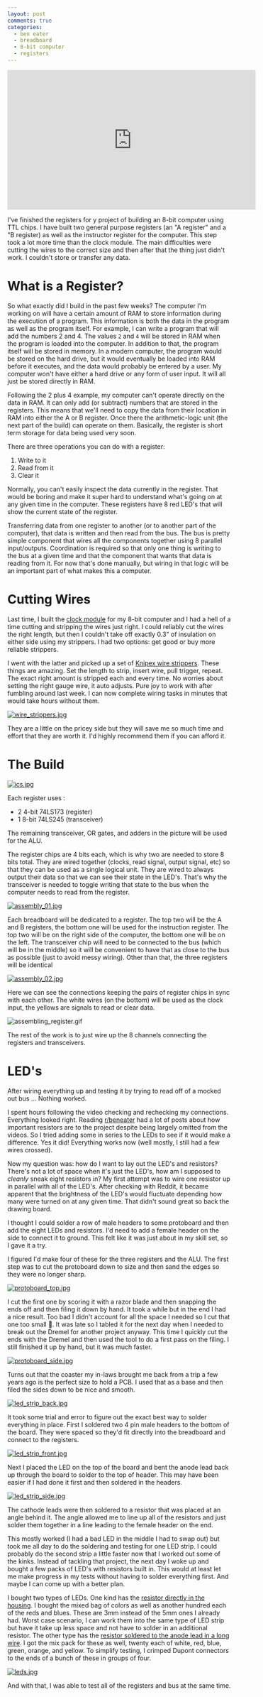 ```yaml
---
layout: post
comments: true
categories: 
  - ben eater
  - breadboard
  - 8-bit computer
  - registers
---
```


<iframe width="560" height="315" src="https://www.youtube.com/embed/z6KrBrTW85M" frameborder="0" allow="accelerometer; autoplay; encrypted-media; gyroscope; picture-in-picture" allowfullscreen></iframe>

I've finished the registers for y project of building an 8-bit computer using TTL chips. I have built two general purpose registers (an "A register" and a "B register) as well as the instructor register for the computer. This step took a lot more time than the clock module. The main difficulties were cutting the wires to the correct size and then after that the thing just didn't work. I couldn't store or transfer any data.

# What is a Register?

So what exactly did I build in the past few weeks? The computer I'm working on will have a certain amount of RAM to store information during the execution of a program. This information is both the data in the program as well as the program itself. For example, I can write a program that will add the numbers 2 and 4. The values `2` and `4` will be stored in RAM when the program is loaded into the computer. In addition to that, the program itself will be stored in memory. In a modern computer, the program would be stored on the hard drive, but it would eventually be loaded into RAM before it executes, and the data would probably be entered by a user. My computer won't have either a hard drive or any form of user input. It will all just be stored directly in RAM.

Following the 2 plus 4 example, my computer can't operate directly on the data in RAM. It can only add (or subtract) numbers that are stored in the registers. This means that we'll need to copy the data from their location in RAM into either the A or B register. Once there the arithmetic-logic unit (the next part of the build) can operate on them. Basically, the register is short term storage for data being used very soon. 

There are three operations you can do with a register:

  1. Write to it
  1. Read from it
  1. Clear it

Normally, you can't easily inspect the data currently in the register. That would be boring and make it super hard to understand what's going on at any given time in the computer. These registers have 8 red LED's that will show the current state of the register.

Transferring data from one register to another (or to another part of the computer), that data is written and then read from the bus. The bus is pretty simple component that wires all the components together using 8 parallel input/outputs. Coordination is required so that only one thing is writing to the bus at a given time and that the component that wants that data is reading from it. For now that's done manually, but wiring in that logic will be an important part of what makes this a computer.

# Cutting Wires

Last time, I built the [clock module](https://quintussential.com/archive/2020/08/15/Breadboard-Computer-1-Clock-Module/) for my 8-bit computer and I had a hell of a time cutting and stripping the wires just right. I could reliably cut the wires the right length, but then I couldn't take off exactly 0.3" of insulation on either side using my strippers. I had two options: get good or buy more reliable strippers.

I went with the latter and picked up a set of [Knipex wire strippers](https://www.amazon.com/Knipex-1262180-Adjusting-Insulation-Strippers/dp/B003B8WB5U/). These things are amazing. Set the length to strip, insert wire, pull trigger, repeat. The exact right amount is stripped each and every time. No worries about setting the right gauge wire, it auto adjusts. Pure joy to work with after fumbling around last week. I can now complete wiring tasks in minutes that would take hours without them.

[![wire_strippers.jpg](/images/posts/2020/2020-09-02-Breadboard-Computer-2-Registers/thumbnails/wire_strippers.jpg)](/images/posts/2020/2020-09-02-Breadboard-Computer-2-Registers/wire_strippers.jpg)

They are a little on the pricey side but they will save me so much time and effort that they are worth it. I'd highly recommend them if you can afford it.

# The Build

[![ics.jpg](/images/posts/2020/2020-09-02-Breadboard-Computer-2-Registers/thumbnails/ics.jpg)](/images/posts/2020/2020-09-02-Breadboard-Computer-2-Registers/ics.jpg)

Each register uses :

  * 2 4-bit 74LS173 (register)
  * 1 8-bit 74LS245 (transceiver)

The remaining transceiver, OR gates, and adders in the picture will be used for the ALU.

The register chips are 4 bits each, which is why two are needed to store 8 bits total.  They are wired together (clocks, read signal, output signal, etc) so that they can be used as a single logical unit. They are wired to always output their data so that we can see their state in the LED's. That's why the transceiver is needed to toggle writing that state to the bus when the computer needs to read from the register.

[![assembly_01.jpg](/images/posts/2020/2020-09-02-Breadboard-Computer-2-Registers/thumbnails/assembly_01.jpg)](/images/posts/2020/2020-09-02-Breadboard-Computer-2-Registers/assembly_01.jpg)

Each breadboard will be dedicated to a register. The top two will be the A and B registers, the bottom one will be used for the instruction register. The top two will be on the right side of the computer, the bottom one will be on the left. The transceiver chip will need to be connected to the bus (which will be in the middle) so it will be convenient to have that as close to the bus as possible (just to avoid messy wiring).  Other than that, the three registers will be identical

[![assembly_02.jpg](/images/posts/2020/2020-09-02-Breadboard-Computer-2-Registers/thumbnails/assembly_02.jpg)](/images/posts/2020/2020-09-02-Breadboard-Computer-2-Registers/assembly_02.jpg)

Here we can see the connections keeping the pairs of register chips in sync with each other. The white wires (on the bottom) will be used as the clock input, the yellows are signals to read or clear data.

![assembling_register.gif](/images/posts/2020/2020-09-02-Breadboard-Computer-2-Registers/assembling_register.gif)

The rest of the work is to just wire up the 8 channels connecting the registers and transceivers.

# LED's

After wiring everything up and testing it by trying to read off of a mocked out bus ... Nothing worked. 

I spent hours following the video checking and rechecking my connections. Everything looked right. Reading [r/beneater](https://www.reddit.com/r/beneater) had a lot of posts about how important resistors are to the project despite being largely omitted from the videos. So I tried adding some in series to the LEDs to see if it would make a difference. Yes it did! Everything works now (well mostly, I still had a few wires crossed). 

Now my question was: how do I want to lay out the LED's and resistors? There's not a lot of space when it's just the LED's, how am I supposed to _cleanly_ sneak eight resistors in? My first attempt was to wire one resistor up in parallel with all of the LED's. After checking with Reddit, it became apparent that the brightness of the LED's would fluctuate depending how many were turned on at any given time. That didn't sound great so back the drawing board.

I thought I could solder a row of male headers to some protoboard and then add the eight LEDs and resistors. I'd need to add a female header on the side to connect it to ground. This felt like it was just about in my skill set, so I gave it a try.

I figured I'd make four of these for the three registers and the ALU. The first step was to cut the protoboard down to size and then sand the edges so they were no longer sharp.

[![protoboard_top.jpg](images/posts/2020/2020-09-02-Breadboard-Computer-2-Registers/thumbnails/protoboard_top.jpg)](images/posts/2020/2020-09-02-Breadboard-Computer-2-Registers/protoboard_top.jpg)

I cut the first one by scoring it with a razor blade and then snapping the ends off and then filing it down by hand. It took a while but in the end I had a nice result. Too bad I didn't account for all the space I needed so I cut that one too small 🙁. It was late so I tabled it for the next day when I needed to break out the Dremel for another project anyway. This time I quickly cut the ends with the Dremel and then used the tool to do a first pass on the filing. I still finished it up by hand, but it was much faster.

[![protoboard_side.jpg](images/posts/2020/2020-09-02-Breadboard-Computer-2-Registers/thumbnails/protoboard_side.jpg)](images/posts/2020/2020-09-02-Breadboard-Computer-2-Registers/protoboard_side.jpg)

Turns out that the coaster my in-laws brought me back from a trip a few years ago is the perfect size to hold a PCB.  I used that as a base and then filed the sides down to be nice and smooth.

[![led_strip_back.jpg](/images/posts/2020/2020-09-02-Breadboard-Computer-2-Registers/thumbnails/led_strip_back.jpg)](/images/posts/2020/2020-09-02-Breadboard-Computer-2-Registers/led_strip_back.jpg)

It took some trial and error to figure out the exact best way to solder everything in place. First I soldered two 4 pin male headers to the bottom of the board. They were spaced so they'd fit directly into the breadboard and connect to the registers.

[![led_strip_front.jpg](/images/posts/2020/2020-09-02-Breadboard-Computer-2-Registers/thumbnails/led_strip_front.jpg)](/images/posts/2020/2020-09-02-Breadboard-Computer-2-Registers/led_strip_front.jpg)

Next I placed the LED on the top of the board and bent the anode lead back up through the board to solder to the top of header. This may have been easier if I had done it first and then soldered in the headers. 

[![led_strip_side.jpg](/images/posts/2020/2020-09-02-Breadboard-Computer-2-Registers/thumbnails/led_strip_side.jpg)](/images/posts/2020/2020-09-02-Breadboard-Computer-2-Registers/led_strip_side.jpg)

The cathode leads were then soldered to a resistor that was placed at an angle behind it. The angle allowed me to line up all of the resistors and just solder them together in a line leading to the female header on the end.

This mostly worked (I had a bad LED in the middle I had to swap out) but took me all day to do the soldering and testing for one LED strip. I could probably do the second strip a little faster now that I worked out some of the kinks. Instead of tackling that project, the next day I woke up and bought a few packs of LED's with resistors built in.  This would at least let me make progress in my tests without having to solder everything first. And maybe I can come up with a better plan.

I bought two types of LEDs.  One kind has the [resistor directly in the housing](https://www.amazon.com/gp/product/B074SJRNHY). I bought the mixed bag of colors as well as another hundred each of the reds and blues. These are 3mm instead of the 5mm ones I already had. Worst case scenario, I can work them into the same type of LED strip but have it take up less space and not have to solder in an additional resistor. The other type has the [resistor soldered to the anode lead in a long wire](https://www.amazon.com/gp/product/B07PVVL2S6). I got the mix pack for these as well, twenty each of white, red, blue, green, orange, and yellow. To simplify testing, I crimped Dupont connectors to the ends of a bunch of these in groups of four.

[![leds.jpg](images/posts/2020/2020-09-02-Breadboard-Computer-2-Registers/thumbnails/leds.jpg)](images/posts/2020/2020-09-02-Breadboard-Computer-2-Registers/leds.jpg)

And with that, I was able to test all of the registers and bus at the same time.
